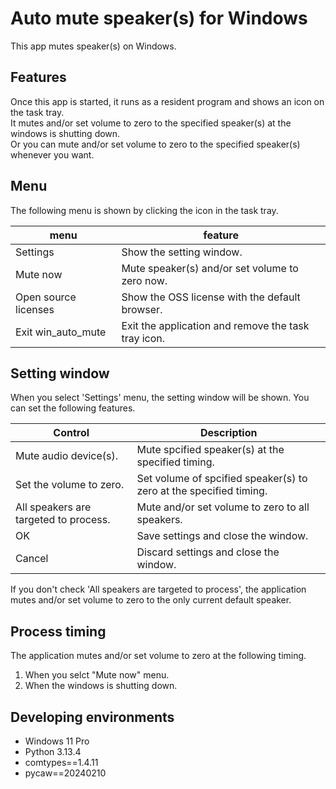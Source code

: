 # Auto mute speaker(s) for Windows

This app mutes speaker(s) on Windows.


## Features

Once this app is started, it runs as a resident program and shows an icon on the task tray.  
It mutes and/or set volume to zero to the specified speaker(s) at the windows is shutting down.  
Or you can mute and/or set volume to zero to the specified speaker(s) whenever you want.


## Menu

The following menu is shown by clicking the icon in the task tray.

| menu | feature |
|------|---------|
| Settings             | Show the setting window. |
| Mute now             | Mute speaker(s) and/or set volume to zero now. |
| Open source licenses | Show the OSS license with the default browser. |
| Exit win_auto_mute   | Exit the application and remove the task tray icon. |


## Setting window

When you select 'Settings' menu, the setting window will be shown. You can set the following features.

| Control | Description |
|---------|-------------|
| Mute audio device(s).                 | Mute spcified speaker(s) at the specified timing. |
| Set the volume to zero.               | Set volume of spcified speaker(s) to zero at the specified timing. |
| All speakers are targeted to process. | Mute and/or set volume to zero to all speakers. |
| OK                                    | Save settings and close the window. |
| Cancel                                | Discard settings and close the window.  |

If you don't check 'All speakers are targeted to process', the application mutes and/or set volume to zero to the only current default speaker.


## Process timing

The application mutes and/or set volume to zero at the following timing.

1. When you selct "Mute now" menu.
1. When the windows is shutting down.


## Developing environments

- Windows 11 Pro
- Python 3.13.4
- comtypes==1.4.11
- pycaw==20240210

